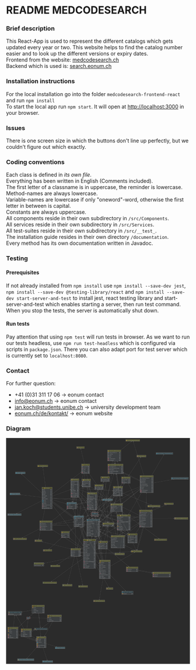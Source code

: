 # README MEDCODESEARCH

### Brief description

This React-App is used to represent the different catalogs which gets updated every year or two. This website helps to 
find the catalog number easier and to look up the different versions or expiry dates. \
Frontend from the website: [medcodesearch.ch](http://medcodesearch.ch) \
Backend which is used is: [search.eonum.ch](https://search.eonum.ch/documentation) 

### Installation instructions

For the local installation go into the folder `medcodesearch-frontend-react` and run `npm install` \
To start the local app run `npm start`. It will open at [http://localhost:3000](http://localhost:3000) in your browser.

### Issues

There is one screen size in which the buttons don't line up perfectly, but we couldn't figure out which exactly.

### Coding conventions

Each class is defined in *its own file*. \
Everything has been written in English (Comments included). \
The first letter of a classname is in uppercase, the reminder is lowercase. \
Method-names are always lowercase. \
Variable-names are lowercase if only "oneword"-word, otherwise the first letter in between is capital. \
Constants are always uppercase. \
All components reside in their own subdirectory in `/src/Components`. \
All services reside in their own subdirectory in `/src/Services`. \
All test-suites reside in their own subdirectory in `/src/__test_`. \
The installation guide resides in their own directory `/documentation`. \
Every method has its own documentation written in Javadoc. 

### Testing
#### Prerequisites
If not already installed from  `npm install` use `npm install --save-dev jest`, 
`npm install --save-dev @testing-library/react` and `npm install --save-dev start-server-and-test` to install jest,
react testing library and start-server-and-test which enables starting a server, then run test command. When you stop
the tests, the server is automatically shut down.

#### Run tests
Pay attention that using `npm test` will run tests in browser. As we want to run our tests headless, use 
`npm run test-headless` which is configured via scripts in `package.json`. There you can also adapt port for test 
server which is currently set to `localhost:8080`.

### Contact 

For further question: 
- +41 (0)31 311 17 06 -> eonum contact
- [info@eonum.ch](info@eonum.ch) -> eonum contact
- [jan.koch@students.unibe.ch](jan.koch@students.unibe.ch) -> university development team
- [eonum.ch/de/kontakt/](https://eonum.ch/de/kontakt/) -> eonum website

### Diagram

![img.png](img.png)
